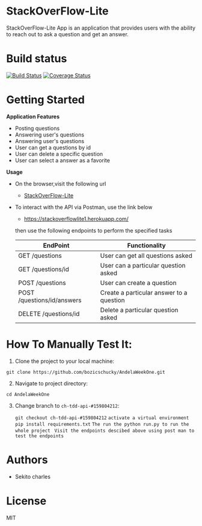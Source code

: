 
# StackOverFlow-Lite
StackOverFlow-Lite App is an application that provides users with the ability to reach out to ask a question and get an answer.

# Build status
[![Build Status](https://travis-ci.org/bozicschucky/AndelaWeekOne.svg?branch=ch-tdd-api-%23159804212)](https://travis-ci.org/bozicschucky/AndelaWeekOne)
[![Coverage Status](https://coveralls.io/repos/github/bozicschucky/AndelaWeekOne/badge.svg?branch=ch-tdd-api-%23159804212)](https://coveralls.io/github/bozicschucky/AndelaWeekOne?branch=ch-tdd-api-%23159804212)

# Getting Started



**Application Features**

* Posting questions
* Answering user's questions 
* Answering user's questions 
* User can get a questions by id
* User can delete a specific question 
* User can select a answer as a favorite


**Usage**

* On the browser,visit the following url
    
     * [StackOverFlow-Lite](https://stackoverflowlite1.herokuapp.com/)
    
* To interact with the API via Postman, use the link below
    
    * https://stackoverflowlite1.herokuapp.com/

    then use the following endpoints to perform the specified tasks
    
    EndPoint                            | Functionality
    ------------------------            | ----------------------
    GET /questions                      | User can get all questions asked
    GET /questions/id                 | User can a particular question asked
    POST /questions                     | User can create a question
    POST /questions/id/answers        | Create a particular answer to a question
    DELETE /questions/id              | Delete a particular question asked

# How To Manually Test It:

  1. Clone the project to your local machine:
  
   `git clone https://github.com/bozicschucky/AndelaWeekOne.git`
   
  2. Navigate to project directory:
   
   `cd AndelaWeekOne`
    
  3. Change branch to `ch-tdd-api-#159804212`:
  
     `git checkout ch-tdd-api-#159804212`
     `activate a virtual environment`
     `pip install requirements.txt`
     `The run the python run.py to run the whole project `
     `Visit the endpoints descibed above using post man to test the endpoints`



# Authors
 - Sekito charles

# License
MIT
